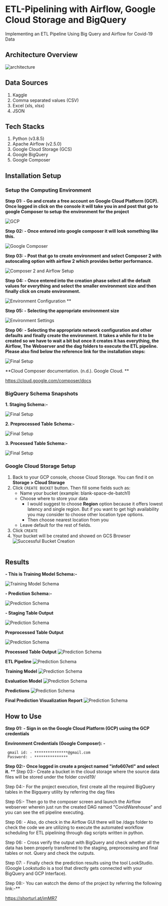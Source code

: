 # ETL-Pipelining with Airflow, Google Cloud Storage and BigQuery
Implementing an ETL Pipeline Using Big Query and Airflow for Covid-19 Data

## **Architecture Overview**
![architecture](results/system_architecture.jpg)

## **Data Sources**
1. Kaggle
2. Comma separated values (CSV)
3. Excel (xls, xlsx)
4. JSON

## **Tech Stacks**
1. Python (v3.8.5)
2. Apache Airflow (v2.5.0)
3. Google Cloud Storage (GCS)
4. Google BigQuery
5. Google Composer

## **Installation Setup**
### Setup the Computing Environment
**Step 01: - Go and create a free account on Google Cloud Platform (GCP). Once logged in click on the console it will take you in and post that go to google Composer to setup the environment for the project**

![GCP](results/step01.png)

**Step 02: - Once entered into google composer it will look something like this.**

![Google Composer](results/step02.png)

**Step 03: - Post that go to create environment and select Composer 2 with autoscaling option with airflow 2 which provides better performance.**

![Composer 2 and Airflow Setup](results/step03.png)


**Step 04: - Once entered into the creation phase select all the default values for everything and select the smaller environment size and then finally click on create environment.**

![Environment Configuration](results/step04.png)
**

**Step 05: - Selecting the appropriate environment size**

![Environment Settings](results/step05.png)


**Step 06: - Selecting the appropriate network configuration and other defaults and finally create the environment. It takes a while for it to be created so we have to wait a bit but once it creates it has everything, the Airflow, The Webserver and the dag folders to execute the ETL pipeline. Please also find below the reference link for the installation steps:**

![Final Setup](results/step06.png)

**Cloud Composer documentation. (n.d.). Google Cloud. **

https://cloud.google.com/composer/docs

### BigQuery Schema Snapshots

**1. Staging Schema:-**

 ![Final Setup](results/staging.png)

**2. Preprocessed Table Schema:-**

 ![Final Setup](results/preprocessed_table.png)

**3. Processed Table Schema:-**

 ![Final Setup](results/processed_table.png)

   ### Google Cloud Storage Setup
1. Back to your GCP console, choose Cloud Storage. You can find it on **Storage > Cloud Storage**
2. Click `CREATE BUCKET` button. Then fill some fields such as:
   - Name your bucket (example: blank-space-de-batch1)
   - Choose where to store your data
     - I would suggest to choose **Region** option because it offers lowest latency and single region. But if you want to get high availability you may consider to choose other location type options.
     - Then choose nearest location from you
   - Leave default for the rest of fields.
3. Click `CREATE`
4. Your bucket will be created and showed on GCS Browser
    ![Successful Bucket Creation](results/bucket.png)
<br><br>


## Results

**- This is Training Model Schema:-**

 ![Training Model Schema](results/training_schema.png)

**- Prediction Schema:-**

![Prediction Schema](results/prediction_schema.png)

**- Staging Table Output**

  ![Prediction Schema](results/staging_output)

**Preprocessed Table Output**

 ![Prediction Schema](results/preprocessed_output.png)

**Processed Table Output**
   ![Prediction Schema](results/processed_output.png)

**ETL Pipeline**
  ![Prediction Schema](results/etl_pipeline.png)

**Training Model**
![Prediction Schema](results/training_model.png)

**Evaluation Model**
![Prediction Schema](results/evaluation_model.png)

**Predictions**
![Prediction Schema](results/predictions_finalist.png)

**Final Prediction Visualization Report**
![Prediction Schema](results/final_prediction_report.png)


## How to Use
**Step 01: - Sign in on the Google Cloud Platform (GCP) using the GCP credentials**

**Environment Credentials (Google Composer): -**

     gmail id: - ***************@gmail.com
     Password: - ***************

**Step 02:- Once logged in create a project named "info607etl" and select it.**
**
Step 03:- Create a bucket in the cloud storage where the source data files will be stored under the folder covid19/

Step 04:- For the project execution, first create all the required BigQuery tables in the Bigquery utility by referring the dag files

Step 05:- Then go to the composer screen and launch the Airflow webserver wherein just run the created DAG named "CovidWarehouse" and you can see the etl pipeline executing.

Step 06: - Also, do check in the Airflow GUI there will be /dags folder to check the code we are utilizing to execute the automated workflow scheduling for ETL pipelining through dag scripts written in python.

Step 06: - Cross verify the output with BigQuery and check whether all the data has been properly transferred to the staging, preprocessing and final tables or not. Query and check the outputs.


Step 07: - Finally check the prediction results using the tool LookStudio. (Google Lookstudio is a tool that directly gets connected with your BigQuery and GCP Interface).

Step 08:- You can watcch the demo of the project by referring the following link:-**

https://shorturl.at/imMR7



 
